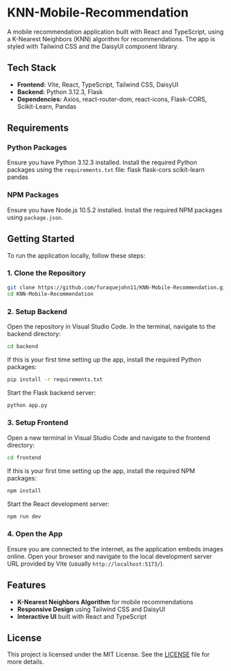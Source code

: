 # KNN-Mobile-Recommendation

A mobile recommendation application built with React and TypeScript, using a K-Nearest Neighbors (KNN) algorithm for recommendations. The app is styled with Tailwind CSS and the DaisyUI component library.

## Tech Stack

- **Frontend:** Vite, React, TypeScript, Tailwind CSS, DaisyUI
- **Backend:** Python 3.12.3, Flask
- **Dependencies:** Axios, react-router-dom, react-icons, Flask-CORS, Scikit-Learn, Pandas

## Requirements

### Python Packages

Ensure you have Python 3.12.3 installed. Install the required Python packages using the `requirements.txt` file:
flask
flask-cors
scikit-learn
pandas

### NPM Packages

Ensure you have Node.js 10.5.2 installed. Install the required NPM packages using `package.json`.

## Getting Started

To run the application locally, follow these steps:

### 1. Clone the Repository

```sh
git clone https://github.com/furaquejohn11/KNN-Mobile-Recommendation.git
cd KNN-Mobile-Recommendation
```

### 2. Setup Backend
Open the repository in Visual Studio Code. In the terminal, navigate to the backend directory:
```sh
cd backend
```

If this is your first time setting up the app, install the required Python packages:
```sh
pip install -r requirements.txt
```

Start the Flask backend server:
```sh
python app.py
```

### 3. Setup Frontend
Open a new terminal in Visual Studio Code and navigate to the frontend directory:
```sh
cd frontend
```

If this is your first time setting up the app, install the required NPM packages:
```sh
npm install
```

Start the React development server:
```sh
npm run dev
```

### 4. Open the App
Ensure you are connected to the internet, as the application embeds images online. 
Open your browser and navigate to the local development server URL provided by Vite 
(usually `http://localhost:5173/`).

## Features

- **K-Nearest Neighbors Algorithm** for mobile recommendations
- **Responsive Design** using Tailwind CSS and DaisyUI
- **Interactive UI** built with React and TypeScript

## License

This project is licensed under the MIT License. See the [LICENSE](LICENSE) file for more details.

